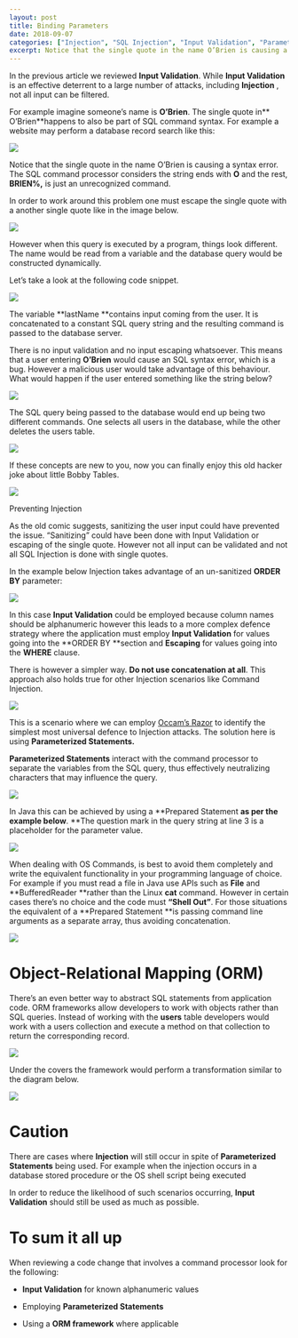 ```yaml
---
layout: post
title: Binding Parameters
date: 2018-09-07
categories: ["Injection", "SQL Injection", "Input Validation", "Parameterized Statements", "ORM", "Secure Coding", "Code Review"]
excerpt: Notice that the single quote in the name O’Brien is causing a syntax error. The SQL command processor considers the string ends
---
```

In the previous article we reviewed **Input Validation**. While **Input
Validation** is an effective deterrent to a large number of attacks, including
**Injection** , not all input can be filtered.

For example imagine someone’s name is **O’Brien**. The single quote in**
O’Brien**happens to also be part of SQL command syntax. For example a website
may perform a database record search like this:

![](/images/simple.png.avif)

Notice that the single quote in the name O’Brien is causing a syntax error.
The SQL command processor considers the string ends with **O**  and the rest,
**BRIEN%,**  is just an unrecognized command.

In order to work around this problem one must escape the single quote with a
another single quote like in the image below.

![](/images/simple2.png.avif)

However when this query is executed by a program, things look different. The
name would be read from a variable and the database query would be constructed
dynamically.

Let’s take a look at the following code snippet.

![](/images/simple3.png.avif)

The variable **lastName  **contains input coming from the user. It is
concatenated to a constant SQL query string and the resulting command is
passed to the database server.

There is no input validation and no input escaping whatsoever. This means that
a user entering **O’Brien**  would cause an SQL syntax error, which is a bug.
However a malicious user would take advantage of this behaviour. What would
happen if the user entered something like the string below?

![](/images/simple4.png.avif)

The SQL query being passed to the database would end up being two different
commands. One selects all users in the database, while the other deletes the
users table.

![](/images/simple5.png.avif)

If these concepts are new to you, now you can finally enjoy this old hacker
joke about little Bobby Tables.

![](/images/simple6.png.avif)

Preventing Injection

As the old comic suggests, sanitizing the user input could have prevented the
issue. “Sanitizing” could have been done with Input Validation or escaping of
the single quote. However not all input can be validated and not all SQL
Injection is done with single quotes.

In the example below Injection takes advantage of an un-sanitized **ORDER BY**
parameter:

![](/images/simple7.png.avif)

In this case **Input Validation**  could be employed because column names
should be alphanumeric however this leads to a more complex defence strategy
where the application must employ **Input Validation**  for values going into
the **ORDER BY  **section and **Escaping**  for values going into the
**WHERE** clause.

There is however a simpler way. **Do not use concatenation at all**. This
approach also holds true for other Injection scenarios like Command Injection.

![](/images/simple8.png.avif)

This is a scenario where we can employ [Occam’s
Razor](https://simple.wikipedia.org/wiki/Occam%27s_razor) to identify the
simplest most universal defence to Injection attacks. The solution here is
using **Parameterized Statements.**

**Parameterized Statements**  interact with the command processor to separate
the variables from the SQL query, thus effectively neutralizing characters
that may influence the query.

![](/images/simple9.png.avif)

In Java this can be achieved by using a **Prepared Statement  **as per the
example below**.  **The question mark in the query string at line 3 is a
placeholder for the parameter value.

![](/images/simple10.png.avif)

When dealing with OS Commands, is best to avoid them completely and write the
equivalent functionality in your programming language of choice. For example
if you must read a file in Java use APIs such as **File**  and
**BufferedReader  **rather than the Linux **cat**  command. However in certain
cases there’s no choice and the code must **“Shell Out”**. For those
situations the equivalent of a **Prepared Statement  **is passing command line
arguments as a separate array, thus avoiding concatenation.

![](/images/simple11.png.avif)

# Object-Relational Mapping (ORM)

There’s an even better way to abstract SQL statements from application code.
ORM frameworks allow developers to work with objects rather than SQL queries.
Instead of working with the **users**  table developers would work with a
users collection and execute a method on that collection to return the
corresponding record.

![](/images/simple12.png.avif)

Under the covers the framework would perform a transformation similar to the
diagram below.

![](/images/simple13.png.avif)

# Caution

There are cases where **Injection**  will still occur in spite of
**Parameterized Statements**  being used. For example when the injection
occurs in a database stored procedure or the OS shell script being executed

In order to reduce the likelihood of such scenarios occurring, **Input
Validation**  should still be used as much as possible.

# To sum it all up

When reviewing a code change that involves a command processor look for the
following:

  * **Input Validation**  for known alphanumeric values

  * Employing **Parameterized Statements**

  * Using a **ORM framework**  where applicable


